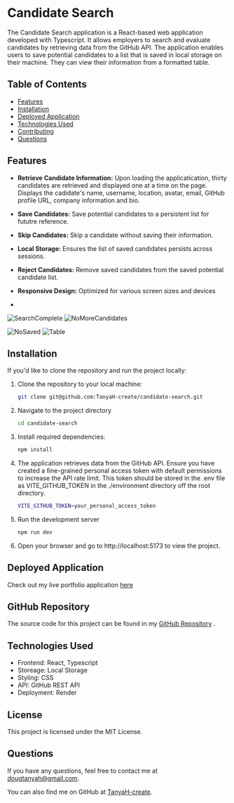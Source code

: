 # Candidate Search

The Candidate Search application is a React-based web application developed with Typescript. It allows employers to search and evaluate candidates by retrieving data from the GitHub API. The application enables users to save potential candidates to a list that is saved in local storage on their machine. They can view their information from a formatted table.

## Table of Contents
- [Features](#features)
- [Installation](#installation)
- [Deployed Application](#deployed-application) 
- [Technologies Used](#technology-used)
- [Contributing](#contributing)
- [Questions](#questions)


## Features
- **Retrieve Candidate Information:** Upon loading the applicatication, thirty candidates are retrieved and displayed one at a time on  the page. Displays the cadidate's name, username, location, avatar, email, GitHub profile URL, company information and bio.
- **Save Candidates:** Save potential candidates to a persistent list for fututre reference.
- **Skip Candidates:** Skip a candidate without saving their information.
- **Local Storage:** Ensures the  list of saved candidates persists across sessions.
- **Reject Candidates:** Remove saved candidates from the saved potential candidate list.
- **Responsive Design:** Optimized for various screen sizes and devices

- 
![SearchComplete](https://github.com/user-attachments/assets/4434c3a6-52dd-4e7e-9f18-397238f35cfc)  ![NoMoreCandidates](https://github.com/user-attachments/assets/ea7d2039-baf1-4f05-b888-8aa891edd35b)

![NoSaved](https://github.com/user-attachments/assets/c96be268-9364-46dd-ba31-48c53e372775)  ![Table](https://github.com/user-attachments/assets/ea9f3e98-ca9a-479b-b9d7-14e66827a8ca)


## Installation
If you'd like to clone the repository and run the project locally:

1. Clone the repository to your local machine:
   ```bash
   git clone git@github.com:TanyaH-create/candidate-search.git
2. Navigate to the project directory 
   ```bash
   cd candidate-search

3. Install required dependencies:
   ```bash
   npm install

4. The application retrieves data from the GitHub API. Ensure you have created a fine-grained personal access token with default permissions to increase the API rate limit. This token should be stored in the .env file as VITE_GITHUB_TOKEN in the ./environment directory off the root directory.
   ~~~bash
   VITE_GITHUB_TOKEN=your_personal_access_token

5. Run the development server
   ~~~bash
   npm run dev
   ~~~
6. Open your browser and go to http://localhost:5173 to view the project.

 

## Deployed Application
Check out my live portfolio application [here](https://candidate-search-challenge-tlh.onrender.com)

## GitHub Repository
The source code for this project can be found in my [GitHub Repository](https://github.com/TanyaH-create/candidate-search) .

## Technologies Used
- Frontend: React, Typescript
- Storeage: Local Storage
- Styling: CSS
- API: GitHub REST API
- Deployment: Render
  
## License
This project is licensed under the MIT License.


## Questions

 If you have any questions, feel free to contact me at dougtanyah@gmail.com.

 You can also find me on GitHub at [TanyaH-create](https://github.com/TanyaH-create).
